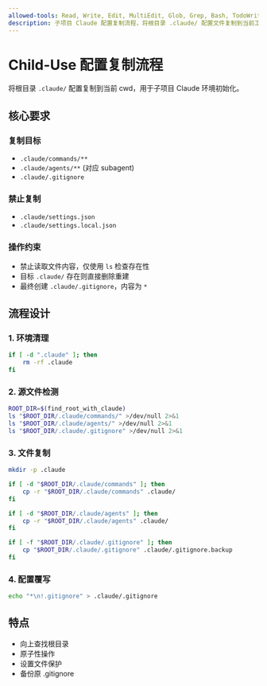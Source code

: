 ```yaml
---
allowed-tools: Read, Write, Edit, MultiEdit, Glob, Grep, Bash, TodoWrite, Task
description: 子项目 Claude 配置复制流程，将根目录 .claude/ 配置文件复制到当前工作目录
---
```


# Child-Use 配置复制流程

将根目录 `.claude/` 配置复制到当前 cwd，用于子项目 Claude 环境初始化。

## 核心要求

### 复制目标
- `.claude/commands/**`
- `.claude/agents/**` (对应 subagent)
- `.claude/.gitignore`

### 禁止复制
- `.claude/settings.json`
- `.claude/settings.local.json`

### 操作约束
- 禁止读取文件内容，仅使用 `ls` 检查存在性
- 目标 `.claude/` 存在则直接删除重建
- 最终创建 `.claude/.gitignore`，内容为 `*`

## 流程设计

### 1. 环境清理
```bash
if [ -d ".claude" ]; then
    rm -rf .claude
fi
```

### 2. 源文件检测
```bash
ROOT_DIR=$(find_root_with_claude)
ls "$ROOT_DIR/.claude/commands/" >/dev/null 2>&1
ls "$ROOT_DIR/.claude/agents/" >/dev/null 2>&1
ls "$ROOT_DIR/.claude/.gitignore" >/dev/null 2>&1
```

### 3. 文件复制
```bash
mkdir -p .claude

if [ -d "$ROOT_DIR/.claude/commands" ]; then
    cp -r "$ROOT_DIR/.claude/commands" .claude/
fi

if [ -d "$ROOT_DIR/.claude/agents" ]; then
    cp -r "$ROOT_DIR/.claude/agents" .claude/
fi

if [ -f "$ROOT_DIR/.claude/.gitignore" ]; then
    cp "$ROOT_DIR/.claude/.gitignore" .claude/.gitignore.backup
fi
```

### 4. 配置覆写
```bash
echo "*\n!.gitignore" > .claude/.gitignore
```

## 特点

- 向上查找根目录
- 原子性操作
- 设置文件保护
- 备份原 .gitignore
